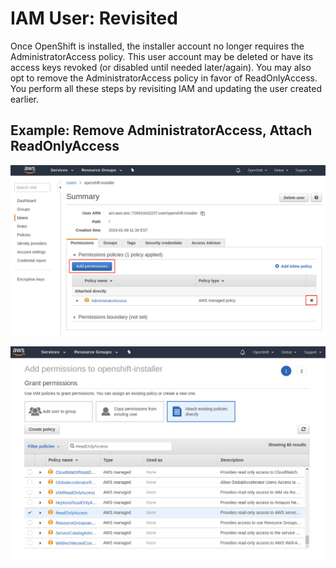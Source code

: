# IAM User: Revisited

Once OpenShift is installed, the installer account no longer requires the AdministratorAccess policy. This user account
may be deleted or have its access keys revoked (or disabled until needed later/again). You may also opt to remove the
AdministratorAccess policy in favor of ReadOnlyAccess. You perform all these steps by revisiting IAM and updating the
user created earlier.

## Example: Remove AdministratorAccess, Attach ReadOnlyAccess

![IAM Remove AdministratorAccess](images/iam_after_remove_admin.png)

![IAM Remove AdministratorAccess](images/iam_after_add_readonly.png)
